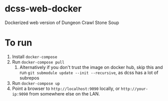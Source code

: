 # dcss-web-docker

Dockerized web version of Dungeon Crawl Stone Soup

# To run

1. Install `docker-compose`
3. Run `docker-compose pull`
    1.  Alternatively if you don't trust the image on docker hub, skip this and run `git submodule update --init --recursive`, as dcss has a lot of subrepos
5. Run `docker-compose up`
6. Point a browser to `http://localhost:9090` locally, or `http://your-ip:9090`
   from somewhere else on the LAN.
